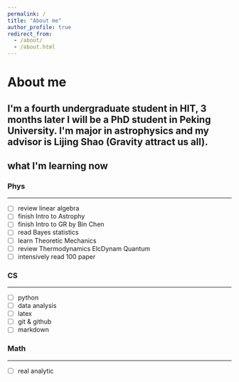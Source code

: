 ```yaml
---
permalink: /
title: "About me"
author_profile: true
redirect_from: 
  - /about/
  - /about.html
---
```


# About me
I'm a fourth undergraduate student in HIT, 3 months later I will be a PhD student in Peking University. I'm major in astrophysics and my advisor is Lijing Shao (Gravity attract us all).
---
## what I'm learning now
### Phys
---
- [ ] review linear algebra
- [ ] finish Intro to Astrophy
- [ ] finish Intro to GR by Bin Chen
- [ ] read Bayes statistics
- [ ] learn Theoretic Mechanics
- [ ] review Thermodynamics ElcDynam Quantum
- [ ] intensively read 100 paper
### CS
---
- [ ] python
- [ ] data analysis
- [ ] latex
- [ ] git & github
- [ ] markdown
### Math
---
- [ ] real analytic
